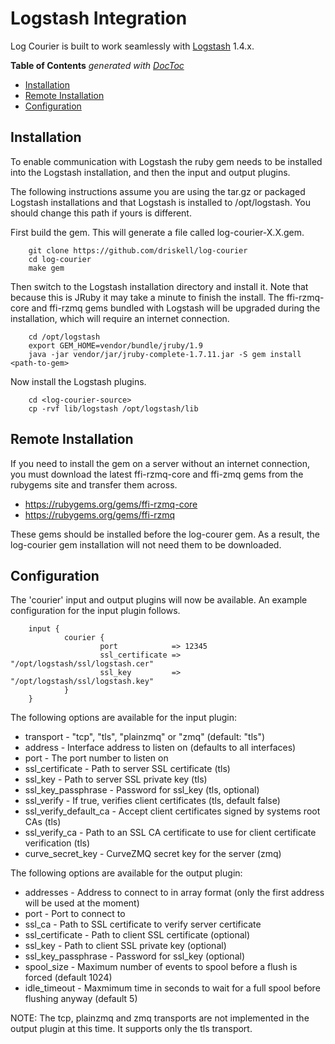 # Logstash Integration

Log Courier is built to work seamlessly with [Logstash](http://logstash.net)
1.4.x.

<!-- START doctoc generated TOC please keep comment here to allow auto update -->
<!-- DON'T EDIT THIS SECTION, INSTEAD RE-RUN doctoc TO UPDATE -->
**Table of Contents**  *generated with [DocToc](http://doctoc.herokuapp.com/)*

- [Installation](#installation)
- [Remote Installation](#remote-installation)
- [Configuration](#configuration)

<!-- END doctoc generated TOC please keep comment here to allow auto update -->

## Installation

To enable communication with Logstash the ruby gem needs to be installed into
the Logstash installation, and then the input and output plugins.

The following instructions assume you are using the tar.gz or packaged Logstash
installations and that Logstash is installed to /opt/logstash. You should change
this path if yours is different.

First build the gem. This will generate a file called log-courier-X.X.gem.

		git clone https://github.com/driskell/log-courier
		cd log-courier
		make gem

Then switch to the Logstash installation directory and install it. Note that
because this is JRuby it may take a minute to finish the install. The
ffi-rzmq-core and ffi-rzmq gems bundled with Logstash will be upgraded during
the installation, which will require an internet connection.

		cd /opt/logstash
		export GEM_HOME=vendor/bundle/jruby/1.9
		java -jar vendor/jar/jruby-complete-1.7.11.jar -S gem install <path-to-gem>

Now install the Logstash plugins.

		cd <log-courier-source>
		cp -rvf lib/logstash /opt/logstash/lib

## Remote Installation

If you need to install the gem on a server without an internet connection, you
must download the latest ffi-rzmq-core and ffi-zmq gems from the rubygems site
and transfer them across.

* https://rubygems.org/gems/ffi-rzmq-core
* https://rubygems.org/gems/ffi-rzmq

These gems should be installed before the log-courer gem. As a result, the
log-courier gem installation will not need them to be downloaded.

## Configuration

The 'courier' input and output plugins will now be available. An example
configuration for the input plugin follows.

		input {
				courier {
						port            => 12345
						ssl_certificate => "/opt/logstash/ssl/logstash.cer"
						ssl_key         => "/opt/logstash/ssl/logstash.key"
				}
		}

The following options are available for the input plugin:

* transport - "tcp", "tls", "plainzmq" or "zmq" (default: "tls")
* address - Interface address to listen on (defaults to all interfaces)
* port - The port number to listen on
* ssl_certificate - Path to server SSL certificate (tls)
* ssl_key - Path to server SSL private key (tls)
* ssl_key_passphrase - Password for ssl_key (tls, optional)
* ssl_verify - If true, verifies client certificates (tls, default false)
* ssl_verify_default_ca - Accept client certificates signed by systems root CAs
(tls)
* ssl_verify_ca - Path to an SSL CA certificate to use for client certificate
verification (tls)
* curve_secret_key - CurveZMQ secret key for the server (zmq)

The following options are available for the output plugin:

* addresses - Address to connect to in array format (only the first address will
be used at the moment)
* port - Port to connect to
* ssl_ca - Path to SSL certificate to verify server certificate
* ssl_certificate - Path to client SSL certificate (optional)
* ssl_key - Path to client SSL private key (optional)
* ssl_key_passphrase - Password for ssl_key (optional)
* spool_size - Maximum number of events to spool before a flush is forced
(default 1024)
* idle_timeout - Maxmimum time in seconds to wait for a full spool before
flushing anyway (default 5)

NOTE: The tcp, plainzmq and zmq transports are not implemented in the output
plugin at this time. It supports only the tls transport.
